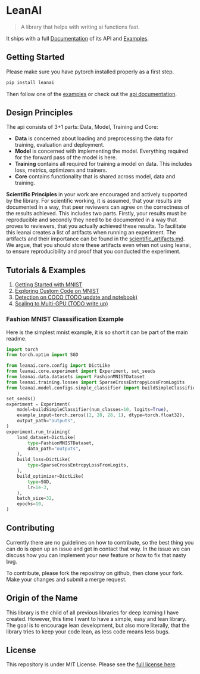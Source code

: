 # LeanAI

> A library that helps with writing ai functions fast.

It ships with a full [Documentation](docs/README.md) of its API and [Examples](examples).

## Getting Started

Please make sure you have pytorch installed properly as a first step.

```bash
pip install leanai
```

Then follow one of the [examples](examples) or check out the [api documentation](docs/README.md).

## Design Principles

The api consists of 3+1 parts: Data, Model, Training and Core:
* **Data** is concerned about loading and preprocessing the data for training, evaluation and deployment.
* **Model** is concerned with implementing the model. Everything required for the forward pass of the model is here.
* **Training** contains all required for training a model on data. This includes loss, metrics, optimizers and trainers.
* **Core** contains functionality that is shared across model, data and training.

**Scientific Principles** in your work are encouraged and actively supported by the library.
For scientific working, it is assumed, that your results are documented in a way, that peer reviewers can agree on the correctness of the results achieved.
This includes two parts. Firstly, your results must be reproducible and secondly they need to be documented in a way that proves to reviewers, that you actually achieved these results.
To facilitate this leanai creates a list of artifacts when running an experiment.
The artifacts and their importance can be found in the [scientific_artifacts.md](scientific_artifacts.md).
We argue, that you should store these artifacts even when not using leanai, to ensure reproducibility and proof that you conducted the experiment.

## Tutorials & Examples

1. [Getting Started with MNIST](examples/SimpleMNIST.ipynb)
2. [Exploring Custom Code on MNIST](examples/DetailedMNIST.ipynb)
3. [Detection on COCO (TODO update and notebook)](examples/coco_faster_rcnn.py)
4. [Scaling to Multi-GPU (TODO write up)](examples/MultiGPU.ipynb)


### Fashion MNIST Classsification Example

Here is the simplest mnist example, it is so short it can be part of the main readme.

```python
import torch
from torch.optim import SGD

from leanai.core.config import DictLike
from leanai.core.experiment import Experiment, set_seeds
from leanai.data.datasets import FashionMNISTDataset
from leanai.training.losses import SparseCrossEntropyLossFromLogits
from leanai.model.configs.simple_classifier import buildSimpleClassifier

set_seeds()
experiment = Experiment(
    model=buildSimpleClassifier(num_classes=10, logits=True),
    example_input=torch.zeros((2, 28, 28, 1), dtype=torch.float32),
    output_path="outputs",
)
experiment.run_training(
    load_dataset=DictLike(
        type=FashionMNISTDataset,
        data_path="outputs",
    ),
    build_loss=DictLike(
        type=SparseCrossEntropyLossFromLogits,
    ),
    build_optimizer=DictLike(
        type=SGD,
        lr=1e-3,
    ),
    batch_size=32,
    epochs=10,
)
```

## Contributing

Currently there are no guidelines on how to contribute, so the best thing you can do is open up an issue and get in contact that way.
In the issue we can discuss how you can implement your new feature or how to fix that nasty bug.

To contribute, please fork the repositroy on github, then clone your fork. Make your changes and submit a merge request.

## Origin of the Name

This library is the child of all previous libraries for deep learning I have created. However, this time I want to have a simple, easy and lean library.
The goal is to encourage lean development, but also more literally, that the library tries to keep your code lean, as less code means less bugs.

## License

This repository is under MIT License. Please see the [full license here](LICENSE).
